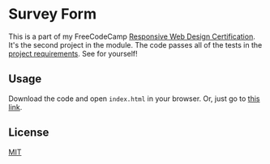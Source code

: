 # Survey Form

This is a part of my FreeCodeCamp [Responsive Web Design Certification](https://www.freecodecamp.org/learn). It's the second project in the module. The code passes all of the tests in the [project requirements](https://www.freecodecamp.org/learn/responsive-web-design/responsive-web-design-projects/build-a-survey-form). See for yourself!

## Usage

Download the code and open `index.html` in your browser. Or, just go to [this link](https://awesome-lamport-dbb2d5.netlify.app).

## License

[MIT](https://choosealicense.com/licenses/mit/)

